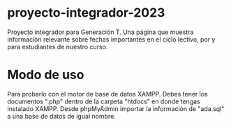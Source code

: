 # proyecto-integrador-2023
Proyecto integrador para Generación T. Una página que muestra información relevante sobre fechas importantes en el ciclo lectivo, por y para estudiantes de nuestro curso.

# Modo de uso
Para probarlo con el motor de base de datos XAMPP. Debes tener los documentos ".php" dentro de la carpeta "htdocs" en donde tengas instalado XAMPP.
Desde phpMyAdmin importar la información de "ada.sql" a una base de datos de igual nombre.
